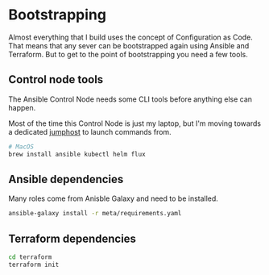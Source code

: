 # Bootstrapping

Almost everything that I build uses the concept of Configuration as Code. That means that any sever can be bootstrapped again using Ansible and Terraform. But to get to the point of bootstrapping you need a few tools.

## Control node tools

The Ansible Control Node needs some CLI tools before anything else can happen. 

Most of the time this Control Node is just my laptop, but I'm moving towards a dedicated [jumphost](/ansible/playbooks/server_jumphost.yaml) to launch commands from.

```bash
# MacOS
brew install ansible kubectl helm flux
```

## Ansible dependencies

Many roles come from Anisble Galaxy and need to be installed.

```bash
ansible-galaxy install -r meta/requirements.yaml  
```

## Terraform dependencies
```bash
cd terraform
terraform init
```
